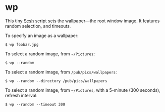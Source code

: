 wp
==

This tiny [Scsh](https://scsh.net) script sets the wallpaper—the root
window image. It features random selection, and timeouts.

To specify an image as a wallpaper:

```
$ wp foobar.jpg
```

To select a random image, from `~/Pictures`:

```
$ wp --random
```

To select a random image, from `/pub/pics/wallpapers`:

```
$ wp --random --directory /pub/pics/wallpapers
```

To select a random image, from `~/Pictures`, with a 5-minute (300
seconds), refresh interval:

```
$ wp --random --timeout 300
```
